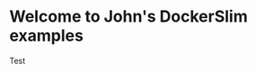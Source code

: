 
# Welcome to John's DockerSlim examples

Test



















<!--stackedit_data:
eyJoaXN0b3J5IjpbMjI4OTM4ODgxXX0=
-->